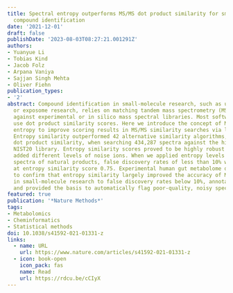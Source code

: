 ```yaml
---
title: Spectral entropy outperforms MS/MS dot product similarity for small-molecule
  compound identification
date: '2021-12-01'
draft: false
publishDate: '2023-08-03T08:27:21.001291Z'
authors:
- Yuanyue Li
- Tobias Kind
- Jacob Folz
- Arpana Vaniya
- Sajjan Singh Mehta
- Oliver Fiehn
publication_types:
- '2'
abstract: Compound identification in small-molecule research, such as untargeted metabolomics
  or exposome research, relies on matching tandem mass spectrometry (MS/MS) spectra
  against experimental or in silico mass spectral libraries. Most software programs
  use dot product similarity scores. Here we introduce the concept of MS/MS spectral
  entropy to improve scoring results in MS/MS similarity searches via library matching.
  Entropy similarity outperformed 42 alternative similarity algorithms, including
  dot product similarity, when searching 434,287 spectra against the high-quality
  NIST20 library. Entropy similarity scores proved to be highly robust even when we
  added different levels of noise ions. When we applied entropy levels to 37,299 experimental
  spectra of natural products, false discovery rates of less than 10% were observed
  at entropy similarity score 0.75. Experimental human gut metabolome data were used
  to confirm that entropy similarity largely improved the accuracy of MS-based annotations
  in small-molecule research to false discovery rates below 10%, annotated new compounds
  and provided the basis to automatically flag poor-quality, noisy spectra.
featured: true
publication: '*Nature Methods*'
tags:
- Metabolomics
- Cheminformatics
- Statistical methods
doi: 10.1038/s41592-021-01331-z
links:
  - name: URL
    url: https://www.nature.com/articles/s41592-021-01331-z
  - icon: book-open
    icon_pack: fas
    name: Read
    url: https://rdcu.be/cCIyX
---
```


